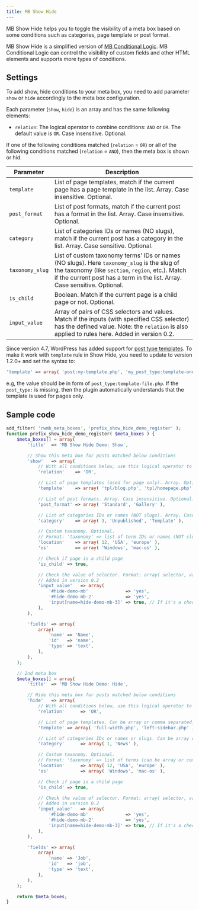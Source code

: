 ```yaml
---
title: MB Show Hide
---
```


MB Show Hide helps you to toggle the visibility of a meta box based on some conditions such as categories, page template or post format.

MB Show Hide is a simplified version of [MB Conditional Logic](/extensions/meta-box-conditional-logic/). MB Conditional Logic can control the visibility of custom fields and other HTML elements and supports more types of conditions.

## Settings

To add show, hide conditions to your meta box, you need to add parameter `show` or `hide` accordingly to the meta box configuration.

Each parameter (`show`, `hide`) is an array and has the same following elements:

- `relation`: The logical operator to combine conditions: `AND` or `OR`. The default value is `OR`. Case insensitive. Optional.

If one of the following conditions matched (`relation` = `OR`) or all of the following conditions matched (`relation` = `AND`), then the meta box is shown or hid.

Parameter|Description
--|--
`template`|List of page templates, match if the current page has a page template in the list. Array. Case insensitive. Optional.
`post_format`|List of post formats, match if the current post has a format in the list. Array. Case insensitive. Optional.
`category`|List of categories IDs or names (NO slugs), match if the current post has a category in the list. Array. Case sensitive. Optional.
`taxonomy_slug`|List of custom taxonomy terms' IDs or names (NO slugs). Here `taxonomy_slug` is the slug of the taxonomy (like `section`, `region`, etc.). Match if the current post has a term in the list. Array. Case sensitive. Optional.
`is_child`|Boolean. Match if the current page is a child page or not. Optional.
`input_value`| Array of pairs of CSS selectors and values. Match if the inputs (with specified CSS selector) has the defined value. Note: the `relation` is also applied to rules here. Added in version 0.2.

Since version 4.7, WordPress has added support for [post type templates](https://make.wordpress.org/core/2016/11/03/post-type-templates-in-4-7/). To make it work with `template` rule in Show Hide, you need to update to version 1.2.0+ and set the syntax to:

```php
'template' => array( 'post:my-template.php', 'my_post_type:template-one.php' ),
```

e.g, the value should be in form of `post_type:template-file.php`. If the `post_type:` is missing, then the plugin automatically understands that the template is used for pages only.

## Sample code

```php
add_filter( 'rwmb_meta_boxes', 'prefix_show_hide_demo_register' );
function prefix_show_hide_demo_register( $meta_boxes ) {
    $meta_boxes[] = array(
        'title'  => 'MB Show Hide Demo: Show',

        // Show this meta box for posts matched below conditions
        'show'   => array(
            // With all conditions below, use this logical operator to combine them. Default is 'OR'. Case insensitive. Optional.
            'relation'    => 'OR',

            // List of page templates (used for page only). Array. Optional.
            'template'    => array( 'tpl/blog.php', 'tpl/homepage.php' ),

            // List of post formats. Array. Case insensitive. Optional.
            'post_format' => array( 'Standard', 'Gallery' ),

            // List of categories IDs or names (NOT slugs). Array. Case sensitive. Optional.
            'category'    => array( 3, 'Unpublished', 'Template' ),

            // Custom taxonomy. Optional.
            // Format: 'taxonomy' => list of term IDs or names (NOT slugs). Array. Case sensitive. Optional.
            'location'    => array( 12, 'USA', 'europe' ),
            'os'          => array( 'Windows', 'mac-os' ),

            // Check if page is a child page
            'is_child' => true,

            // Check the value of selector. Format: array( selector, value )
            // Added in version 0.2
            'input_value'   => array(
                '#hide-demo-mb'              => 'yes',
                '#hide-demo-mb-2'            => 'yes',
                'input[name=hide-demo-mb-3]' => true, // If it's a checkbox then true == checked
            ),
        ),

        'fields' => array(
            array(
                'name' => 'Name',
                'id'   => 'name',
                'type' => 'text',
            ),
        ),
    );

    // 2nd meta box
    $meta_boxes[] = array(
        'title'  => 'MB Show Hide Demo: Hide',

        // Hide this meta box for posts matched below conditions
        'hide'   => array(
            // With all conditions below, use this logical operator to combine them. Default is 'OR'. Optional.
            'relation'      => 'OR',

            // List of page templates. Can be array or comma separated. Optional.
            'template' => array( 'full-width.php', 'left-sidebar.php' ),

            // List of categories IDs or names or slugs. Can be array or comma separated. Optional.
            'category'      => array( 1, 'News' ),

            // Custom taxonomy. Optional.
            // Format: 'taxonomy' => list of terms (can be array or comma separated of IDs or names or slugs)
            'location'      => array( 12, 'USA', 'europe' ),
            'os'            => array( 'Windows', 'mac-os' ),

            // Check if page is a child page
            'is_child' => true,

            // Check the value of selector. Format: array( selector, value )
            // Added in version 0.2
            'input_value'   => array(
                '#hide-demo-mb'              => 'yes',
                '#hide-demo-mb-2'            => 'yes',
                'input[name=hide-demo-mb-3]' => true, // If it's a checkbox then true == checked
            ),
        ),

        'fields' => array(
            array(
                'name' => 'Job',
                'id'   => 'job',
                'type' => 'text',
            ),
        ),
    );

    return $meta_boxes;
}
```
